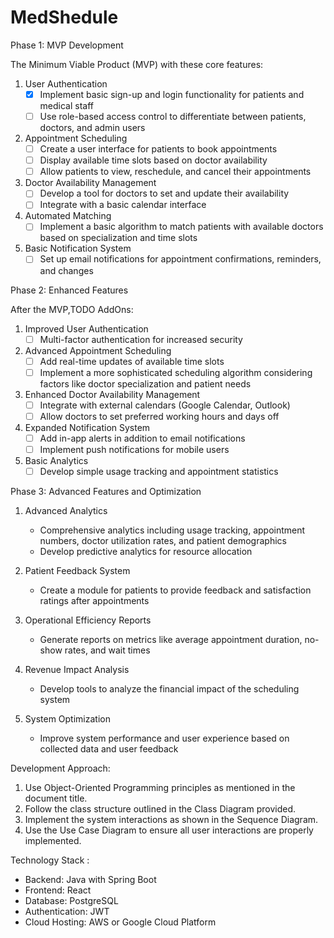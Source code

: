 # MedShedule



Phase 1: MVP Development

The Minimum Viable Product (MVP) with these core features:

1. User Authentication
    <br/>
   -[x] Implement basic sign-up and login functionality for patients and medical staff 
   -[ ] Use role-based access control to differentiate between patients, doctors, and admin users

2. Appointment Scheduling
   -[ ] Create a user interface for patients to book appointments
   -[ ] Display available time slots based on doctor availability
   -[ ] Allow patients to view, reschedule, and cancel their appointments

3. Doctor Availability Management
    -[ ] Develop a tool for doctors to set and update their availability
   -[ ] Integrate with a basic calendar interface

4. Automated Matching
   -[ ] Implement a basic algorithm to match patients with available doctors based on specialization and time slots

5. Basic Notification System
   -[ ] Set up email notifications for appointment confirmations, reminders, and changes

Phase 2: Enhanced Features

After the MVP,TODO AddOns:

1. Improved User Authentication
   -[ ] Multi-factor authentication for increased security
2. Advanced Appointment Scheduling
   -[ ] Add real-time updates of available time slots
   -[ ] Implement a more sophisticated scheduling algorithm considering factors like doctor specialization and patient needs

3. Enhanced Doctor Availability Management
    -[ ] Integrate with external calendars (Google Calendar, Outlook)
   -[ ] Allow doctors to set preferred working hours and days off

4. Expanded Notification System
   -[ ] Add in-app alerts in addition to email notifications
   -[ ] Implement push notifications for mobile users

5. Basic Analytics
   -[ ] Develop simple usage tracking and appointment statistics

Phase 3: Advanced Features and Optimization

1. Advanced Analytics
    - Comprehensive analytics including usage tracking, appointment numbers, doctor utilization rates, and patient demographics
    - Develop predictive analytics for resource allocation

2. Patient Feedback System
    - Create a module for patients to provide feedback and satisfaction ratings after appointments

3. Operational Efficiency Reports
    - Generate reports on metrics like average appointment duration, no-show rates, and wait times

4. Revenue Impact Analysis
    - Develop tools to analyze the financial impact of the scheduling system

5. System Optimization
    - Improve system performance and user experience based on collected data and user feedback

Development Approach:

1. Use Object-Oriented Programming principles as mentioned in the document title.
2. Follow the class structure outlined in the Class Diagram provided.
3. Implement the system interactions as shown in the Sequence Diagram.
4. Use the Use Case Diagram to ensure all user interactions are properly implemented.

Technology Stack :
- Backend: Java with Spring Boot
- Frontend: React 
- Database: PostgreSQL 
- Authentication: JWT 
- Cloud Hosting: AWS or Google Cloud Platform
